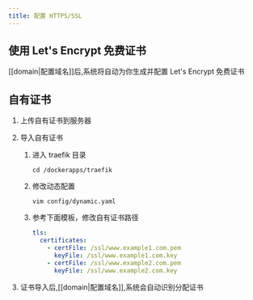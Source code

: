 ```yaml
---
title: 配置 HTTPS/SSL
---
```

## 使用 Let's Encrypt 免费证书

[[domain|配置域名]]后,系统将自动为你生成并配置 Let's Encrypt 免费证书

## 自有证书
1. 上传自有证书到服务器
2. 导入自有证书
	1.  进入 traefik 目录
		 ``` shell
		 cd /dockerapps/traefik
         ```
    2.  修改动态配置
	    ``` shell
	    vim config/dynamic.yaml
		```
	3.  参考下面模板，修改自有证书路径
		 ``` yaml
		 tls:
		   certificates:
		     - certFile: /ssl/www.example1.com.pem
			   keyFile: /ssl/www.example1.com.key
		     - certFile: /ssl/www.example2.com.pem
			   keyFile: /ssl/www.example2.com.key
		 ```

3. 证书导入后,[[domain|配置域名]],系统会自动识别分配证书